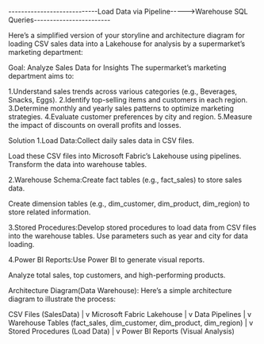 ----------------------------Load Data via Pipeline----->Warehouse SQL Queries------------------------

Here’s a simplified version of your storyline and architecture diagram for loading CSV sales data into a Lakehouse for analysis by a supermarket’s marketing department:

Goal: Analyze Sales Data for Insights
The supermarket’s marketing department aims to:

1.Understand sales trends across various categories (e.g., Beverages, Snacks, Eggs).
2.Identify top-selling items and customers in each region.
3.Determine monthly and yearly sales patterns to optimize marketing strategies.
4.Evaluate customer preferences by city and region.
5.Measure the impact of discounts on overall profits and losses.

Solution
1.Load Data:Collect daily sales data in CSV files.

Load these CSV files into Microsoft Fabric’s Lakehouse using pipelines.
Transform the data into warehouse tables.

2.Warehouse Schema:Create fact tables (e.g., fact_sales) to store sales data.

Create dimension tables (e.g., dim_customer, dim_product, dim_region) to store related information.

3.Stored Procedures:Develop stored procedures to load data from CSV files into the warehouse tables.
Use parameters such as year and city for data loading.

4.Power BI Reports:Use Power BI to generate visual reports.

Analyze total sales, top customers, and high-performing products.

Architecture Diagram(Data Warehouse):
Here’s a simple architecture diagram to illustrate the process:

CSV Files (SalesData)
        |
        v
Microsoft Fabric Lakehouse
        |
        v
Data Pipelines
        |
        v
Warehouse Tables (fact_sales, dim_customer, dim_product, dim_region)
        |
        v
Stored Procedures (Load Data)
        |
        v
Power BI Reports (Visual Analysis)

                      